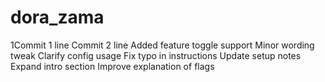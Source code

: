 # dora_zama
1Commit 1 line
Commit 2 line
Added feature toggle support
Minor wording tweak
Clarify config usage
Fix typo in instructions
Update setup notes
Expand intro section
Improve explanation of flags
